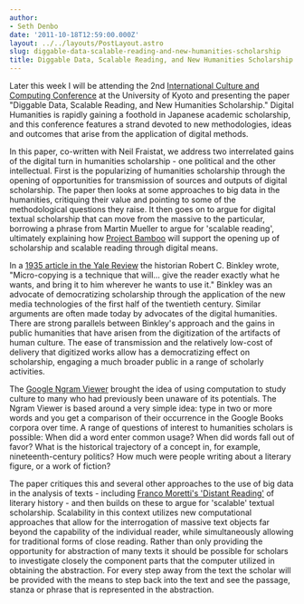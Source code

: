 ```yaml
---
author:
- Seth Denbo
date: '2011-10-18T12:59:00.000Z'
layout: ../../layouts/PostLayout.astro
slug: diggable-data-scalable-reading-and-new-humanities-scholarship
title: Diggable Data, Scalable Reading, and New Humanities Scholarship
---
```


Later this week I will be attending the 2nd [International Culture and Computing Conference](http://www.ai.soc.i.kyoto-u.ac.jp/culture2011/index.html) at the University of Kyoto and presenting the paper "Diggable Data, Scalable Reading, and New Humanities Scholarship." Digital Humanities is rapidly gaining a foothold in Japanese academic scholarship, and this conference features a strand devoted to new methodologies, ideas and outcomes that arise from the application of digital methods.

In this paper, co-written with Neil Fraistat, we address two interrelated gains of the digital turn in humanities scholarship - one political and the other intellectual. First is the popularizing of humanities scholarship through the opening of opportunities for transmission of sources and outputs of digital scholarship. The paper then looks at some approaches to big data in the humanities, critiquing their value and pointing to some of the methodological questions they raise. It then goes on to argue for digital textual scholarship that can move from the massive to the particular, borrowing a phrase from Martin Mueller to argue for 'scalable reading', ultimately explaining how [Project Bamboo](http://www.projectbamboo.org) will support the opening up of scholarship and scalable reading through digital means.

In a [1935 article in the Yale Review](http://www.wallandbinkley.com/rcb/articles/newtools-output.html) the historian Robert C. Binkley wrote, "Micro-copying is a technique that will... give the reader exactly what he wants, and bring it to him wherever he wants to use it." Binkley was an advocate of democratizing scholarship through the application of the new media technologies of the first half of the twentieth century. Similar arguments are often made today by advocates of the digital humanities. There are strong parallels between Binkley's approach and the gains in public humanities that have arisen from the digitization of the artifacts of human culture. The ease of transmission and the relatively low-cost of delivery that digitized works allow has a democratizing effect on scholarship, engaging a much broader public in a range of scholarly activities.

The [Google Ngram Viewer](http://books.google.com/ngrams) brought the idea of using computation to study culture to many who had previously been unaware of its potentials. The Ngram Viewer is based around a very simple idea: type in two or more words and you get a comparison of their occurrence in the Google Books corpora over time. A range of questions of interest to humanities scholars is possible: When did a word enter common usage? When did words fall out of favor? What is the historical trajectory of a concept in, for example, nineteenth-century politics? How much were people writing about a literary figure, or a work of fiction?

The paper critiques this and several other approaches to the use of big data in the analysis of texts - including [Franco Moretti's 'Distant Reading'](https://www.nytimes.com/2011/06/26/books/review/the-mechanic-muse-what-is-distant-reading.html?pagewanted=all) of literary history - and then builds on these to argue for 'scalable' textual scholarship. Scalability in this context utilizes new computational approaches that allow for the interrogation of massive text objects far beyond the capability of the individual reader, while simultaneously allowing for traditional forms of close reading. Rather than only providing the opportunity for abstraction of many texts it should be possible for scholars to investigate closely the component parts that the computer utilized in obtaining the abstraction. For every step away from the text the scholar will be provided with the means to step back into the text and see the passage, stanza or phrase that is represented in the abstraction.